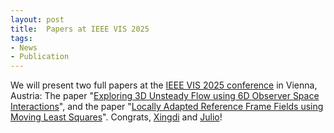 ```yaml
---
layout: post
title:  Papers at IEEE VIS 2025
tags:
- News
- Publication
---
```

We will present two full papers at the <a href="https://ieeevis.org/year/2025/welcome" target="_blank">IEEE VIS 2025 conference</a> in Vienna, Austria: The paper "<a href="./research/observerspaces/" target="_blank">Exploring 3D Unsteady Flow using 6D Observer Space Interactions</a>", and the paper "<a href="./research/mlsobservers/" target="_blank">Locally Adapted Reference Frame Fields using Moving Least Squares</a>". Congrats, <a href="./people/zhang" target="_blank">Xingdi</a> and <a href="./people/reyramirez" target="_blank">Julio</a>!
